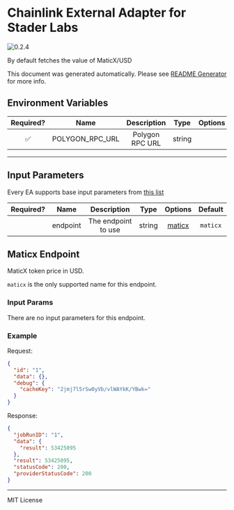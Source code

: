 # Chainlink External Adapter for Stader Labs

![0.2.4](https://img.shields.io/github/package-json/v/smartcontractkit/external-adapters-js?filename=packages/sources/stader-labs/package.json)

By default fetches the value of MaticX/USD

This document was generated automatically. Please see [README Generator](../../scripts#readme-generator) for more info.

## Environment Variables

| Required? |      Name       |   Description   |  Type  | Options | Default |
| :-------: | :-------------: | :-------------: | :----: | :-----: | :-----: |
|    ✅     | POLYGON_RPC_URL | Polygon RPC URL | string |         |         |

---

## Input Parameters

Every EA supports base input parameters from [this list](../../core/bootstrap#base-input-parameters)

| Required? |   Name   |     Description     |  Type  |          Options           | Default  |
| :-------: | :------: | :-----------------: | :----: | :------------------------: | :------: |
|           | endpoint | The endpoint to use | string | [maticx](#maticx-endpoint) | `maticx` |

## Maticx Endpoint

MaticX token price in USD.

`maticx` is the only supported name for this endpoint.

### Input Params

There are no input parameters for this endpoint.

### Example

Request:

```json
{
  "id": "1",
  "data": {},
  "debug": {
    "cacheKey": "2jmj7l5rSw0yVb/vlWAYkK/YBwk="
  }
}
```

Response:

```json
{
  "jobRunID": "1",
  "data": {
    "result": 53425095
  },
  "result": 53425095,
  "statusCode": 200,
  "providerStatusCode": 200
}
```

---

MIT License
